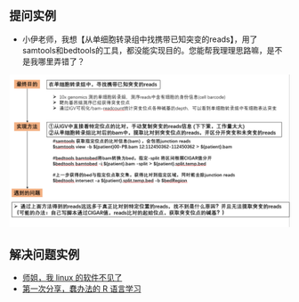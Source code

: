 ## 提问实例
* 小伊老师，我想【从单细胞转录组中找携带已知突变的reads】，用了samtools和bedtools的工具，都没能实现目的。您能帮我理理思路嘛，是不是我哪里弄错了？

![question](bam.png)

## 解决问题实例
* [师姐，我 linux 的软件不见了](https://mp.weixin.qq.com/s?__biz=MzI1MjU5MjMzNA==&mid=2247488085&idx=1&sn=29ba452325ff9714d303b3726513cf55&chksm=e9e03bf4de97b2e2d6662b2ee78979ad8954bc1b3711d2ea6323d8e82c724e904dcaed03429b&mpshare=1&scene=1&srcid=&sharer_sharetime=1586646429600&sharer_shareid=49bb68e4d4ad9f65af077f4e54025da0&key=2254661a1f05404b08c65fda78d4693a13eaef10285bb63117c976ef8b1375ba487dc76314001c8c81512daecaf9acaf1675f6df511348f66f625d2a392964e18d36cdd72a7cb211b122916835984062&ascene=1&uin=MjEyMzUzNDk2MQ%3D%3D&devicetype=Windows+XP&version=62060841&lang=zh_CN&exportkey=AY%2FX5S8LLgOARiDEJpFGsUg%3D&pass_ticket=cMlLM1k1vxe8Sy9AOAciqZboNbUkXBH61ttUO8SpflnI3x%2BVR5MBTxGgLH%2BoEZlS)
* [第一次分享，蠢办法的 R 语言学习](https://mp.weixin.qq.com/s?__biz=Mzg4NzMwODY1Mw==&mid=2247483657&idx=1&sn=252399ace2850623ec8666114e3fd573&chksm=cf8d290bf8faa01d4b34cccb7db68ed964940496af46ceb9241306f3b1e0cc6652700caa1812&mpshare=1&scene=1&srcid=&sharer_sharetime=1589945069410&sharer_shareid=49bb68e4d4ad9f65af077f4e54025da0&key=ee7920faaaff2a8ba8c5e53bea38d1dfbd92b8a6b8f4a2566735d2c41be74ec34a48f92fed247d39f75fb29f9167d4d97f5b5f03738090e92875a6463d6f73252262fdbed5dab6474546903869f147a5&ascene=1&uin=MjEyMzUzNDk2MQ%3D%3D&devicetype=Windows+XP&version=62060841&lang=zh_CN&exportkey=ATE84xcHZgUBBvMJsuYMPGE%3D&pass_ticket=WeQ%2F9lMsk9TGefvhi5xsI1DxDC0Tuk826MThQy%2BRPMirkkwS6E8ZoGX%2BTcUnIroA)
